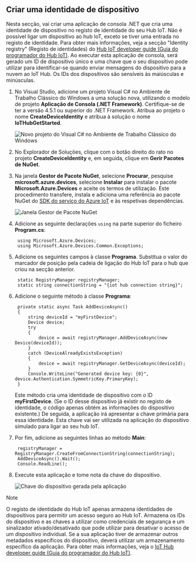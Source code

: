 <a id="create-a-device-identity" class="xliff"></a>

## Criar uma identidade de dispositivo
Nesta secção, vai criar uma aplicação de consola .NET que cria uma identidade de dispositivo no registo de identidade do seu Hub IoT. Não é possível ligar um dispositivo ao hub IoT, exceto se tiver uma entrada no registo de identidade. Para obter mais informações, veja a secção "Identity registry" (Registo de identidades) do [Hub IoT developer guide (Guia do programador do Hub IoT)][lnk-devguide-identity]. Ao executar esta aplicação de consola, será gerado um ID de dispositivo único e uma chave que o seu dispositivo pode utilizar para identificar-se quando enviar mensagens do dispositivo para a nuvem ao IoT Hub. Os IDs dos dispositivos são sensíveis às maiúsculas e minúsculas.

1. No Visual Studio, adicione um projeto Visual C# no Ambiente de Trabalho Clássico do Windows a uma solução nova, utilizando o modelo de projeto **Aplicação de Consola (.NET Framework)**. Certifique-se de ter a versão 4.5.1 ou superior do .NET Framework. Atribua ao projeto o nome **CreateDeviceIdentity** e atribua à solução o nome **IoTHubGetStarted**.
   
    ![Novo projeto do Visual C# no Ambiente de Trabalho Clássico do Windows][10]
2. No Explorador de Soluções, clique com o botão direito do rato no projeto **CreateDeviceIdentity** e, em seguida, clique em **Gerir Pacotes de NuGet**.
3. Na janela **Gestor de Pacote NuGet**, selecione **Procurar**, pesquise **microsoft.azure.devices**, selecione **Instalar** para instalar o pacote **Microsoft.Azure.Devices** e aceite os termos de utilização. Este procedimento transfere, instala e adiciona uma referência ao pacote NuGet do [SDK do serviço do Azure IoT][lnk-nuget-service-sdk] e às respetivas dependências.
   
    ![Janela Gestor de Pacote NuGet][11]
4. Adicione as seguinte declarações `using` na parte superior do ficheiro **Program.cs**:
   
        using Microsoft.Azure.Devices;
        using Microsoft.Azure.Devices.Common.Exceptions;
5. Adicione os seguintes campos à classe **Programa**. Substitua o valor do marcador de posição pela cadeia de ligação do Hub IoT para o hub que criou na secção anterior.
   
        static RegistryManager registryManager;
        static string connectionString = "{iot hub connection string}";
6. Adicione o seguinte método à classe **Programa**:
   
        private static async Task AddDeviceAsync()
        {
            string deviceId = "myFirstDevice";
            Device device;
            try
            {
                device = await registryManager.AddDeviceAsync(new Device(deviceId));
            }
            catch (DeviceAlreadyExistsException)
            {
                device = await registryManager.GetDeviceAsync(deviceId);
            }
            Console.WriteLine("Generated device key: {0}", device.Authentication.SymmetricKey.PrimaryKey);
        }
   
    Este método cria uma identidade de dispositivo com o ID **myFirstDevice**. (Se o ID desse dispositivo já existir no registo de identidade, o código apenas obtém as informações do dispositivo existente.) De seguida, a aplicação irá apresentar a chave primária para essa identidade. Esta chave vai ser utilizada na aplicação do dispositivo simulado para ligar ao seu hub IoT.
7. Por fim, adicione as seguintes linhas ao método **Main**:
   
        registryManager = RegistryManager.CreateFromConnectionString(connectionString);
        AddDeviceAsync().Wait();
        Console.ReadLine();
8. Execute esta aplicação e tome nota da chave do dispositivo.
   
    ![Chave do dispositivo gerada pela aplicação][12]

> [!NOTE]
> O registo de identidade do Hub IoT apenas armazena identidades de dispositivos para permitir um acesso seguro ao Hub IoT. Armazena os IDs do dispositivo e as chaves a utilizar como credenciais de segurança e um sinalizador ativado/desativado que pode utilizar para desativar o acesso de um dispositivo individual. Se a sua aplicação tiver de armazenar outros metadados específicos do dispositivo, deverá utilizar um armazenamento específico da aplicação.  Para obter mais informações, veja o [IoT Hub developer guide (Guia do programador do Hub IoT)][lnk-devguide-identity].
> 
> 

<!-- Images. -->
[10]: ./media/iot-hub-get-started-create-device-identity-csharp/create-identity-csharp1.png
[11]: ./media/iot-hub-get-started-create-device-identity-csharp/create-identity-csharp2.png
[12]: ./media/iot-hub-get-started-create-device-identity-csharp/create-identity-csharp3.png


<!-- Links -->
[lnk-devguide-identity]: ../articles/iot-hub/iot-hub-devguide-identity-registry.md
[lnk-nuget-service-sdk]: https://www.nuget.org/packages/Microsoft.Azure.Devices/
